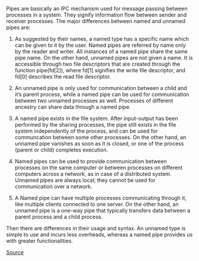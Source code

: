 Pipes are basically an IPC mechanism used for message passing between processes in a system. They signify information flow between sender and receiver processes.
The major differences between named and unnamed pipes are:

1. As suggested by their names, a named type has a specific name which can be given to it by the user. Named pipes are referred by name only by the reader and writer. All instances of a named pipe share the same pipe name.
On the other hand, unnamed pipes are not given a name. It is accessible through two file descriptors that are created through the function pipe(fd[2]), where fd[1] signifies the write file descriptor, and fd[0] describes the read file descriptor.

2. An unnamed pipe is only used for communication between a child and it’s parent process, while a named pipe can be used for communication between two unnamed processes as well. Processes of different ancestry can share data through a named pipe.

3. A named pipe exists in the file system. After input-output has been performed by the sharing processes, the pipe still exists in the file system independently of the process, and can be used for communcation between some other processes.
On the other hand, an unnamed pipe vanishes as soon as it is closed, or one of the process (parent or child) completes execution.

4. Named pipes can be used to provide communication between processes on the same computer or between processes on different computers across a network, as in case of a distributed system.  Unnamed pipes are always local; they cannot be used for communication over a network.

5. A Named pipe can have multiple processes communicating through it, like multiple clients connected to one server. On the other hand, an unnamed pipe is a one-way pipe that typically transfers data between a parent process and a child process.

Then there are differences in their usage and syntax. An unnamed type is simple to use and incurs less overheads, whereas a named pipe provides us with greater functionalities.

[Source](https://atrystwithprogramming.wordpress.com/2015/10/15/difference-between-pipes-and-named-pipes/)